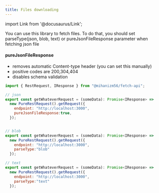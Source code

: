 ```yaml
---
title: Files downloading
---
```


import Link from '@docusaurus/Link';

You can use this library to fetch files. To do that, you should set parseType(json, blob, text) or pureJsonFileResponse parameter when fetching json file

#### pureJsonFileResponse 
  - removes automatic Content-type header (you can set this manually)
  - positive codes are 200,304,404
  - disables schema validation

```javascript
import { RestRequest, IResponse } from "@mihanizm56/fetch-api";

// json
export const getWhateverRequest = (someData): Promise<IResponse> =>
  new PureRestRequest().getRequest({
    endpoint: "http://localhost:3000",
    pureJsonFileResponse:true,
  });


// blob
export const getWhateverRequest = (someData): Promise<IResponse> =>
  new PureRestRequest().getRequest({
    endpoint: "http://localhost:3000",
    parseType:"blob"
  });

// text
export const getWhateverRequest = (someData): Promise<IResponse> =>
  new PureRestRequest().getRequest({
    endpoint: "http://localhost:3000",
    parseType:"text"
  });
```